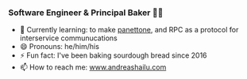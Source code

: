 ### Software Engineer & Principal Baker 👋🏾

- 🌱 Currently learning: to make [panettone](https://en.wikipedia.org/wiki/Panettone), and RPC as a protocol for interservice communucations
- 😄 Pronouns: he/him/his
- ⚡️ Fun fact: I've been baking sourdough bread since 2016
- 📫 How to reach me: www.andreashailu.com

<!--
**hailuand/hailuand** is a ✨ _special_ ✨ repository because its `README.md` (this file) appears on your GitHub profile.

Here are some ideas to get you started:

- 🔭 I’m currently working on ...
- 🌱 I’m currently learning ...
- 👯 I’m looking to collaborate on ...
- 🤔 I’m looking for help with ...
- 💬 Ask me about ...
- 📫 How to reach me: ...
- 😄 Pronouns: ...
- ⚡ Fun fact: ...
-->
